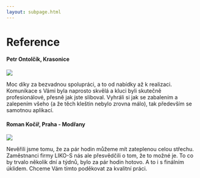 ```yaml
---
layout: subpage.html
---
```


<!--<section><div>-->

# Reference

<!--<div class="grid"><div class="col" gallery>-->

#### Petr Ontolčík, Krasonice

<a href="http://chytraizolace.cz/xobsah/uploads/2015/08/IMG_0658.jpg"><img src="http://chytraizolace.cz/xobsah/uploads/2015/08/IMG_0658.jpg"></a>
<a href="http://chytraizolace.cz/xobsah/uploads/2015/08/IMG_0644.jpg" style="display:none;"><img></a>
<a href="http://chytraizolace.cz/xobsah/uploads/2015/08/IMG_0645.jpg" style="display:none;"><img></a>
<a href="http://chytraizolace.cz/xobsah/uploads/2015/08/IMG_0638.jpg" style="display:none;"><img></a>
<a href="http://chytraizolace.cz/xobsah/uploads/2015/08/IMG_0641.jpg" style="display:none;"><img></a>

Moc díky za bezvadnou spolupráci, a to od nabídky až k realizaci. Komunikace s Vámi byla naprosto skvělá a kluci byli skutečně profesionálové, přesně jak jste sliboval. Vyhráli si jak se zabalením a zalepením všeho (a že těch kleštin nebylo zrovna málo), tak především se samotnou aplikací.

<!--</div><div class="col" gallery>-->

#### Roman Kočíř, Praha - Modřany

<a href="http://chytraizolace.cz/xobsah/uploads/2015/07/1393523076.jpg"><img src="http://chytraizolace.cz/xobsah/uploads/2015/07/1393523076.jpg"></a>
<a href="http://chytraizolace.cz/xobsah/uploads/2015/07/1393523062.jpg" style="display:none;"><img></a>
<a href="http://chytraizolace.cz/xobsah/uploads/2015/07/1393523068.jpg" style="display:none;"><img></a>

Nevěřili jsme tomu, že za pár hodin můžeme mít zateplenou celou střechu. Zaměstnanci firmy LIKO-S nás ale přesvědčili o tom, že to možné je. To co by trvalo několik dní a týdnů, bylo za pár hodin hotovo. A to i s finálním úklidem. Chceme Vám tímto poděkovat za kvalitní práci.

<!--</div></div>-->
